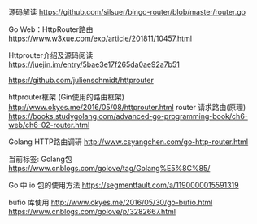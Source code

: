 源码解读
https://github.com/silsuer/bingo-router/blob/master/router.go

Go Web：HttpRouter路由
https://www.w3xue.com/exp/article/201811/10457.html

Httprouter介绍及源码阅读
https://juejin.im/entry/5bae3e17f265da0ae92a7b51

https://github.com/julienschmidt/httprouter

httprouter框架 (Gin使用的路由框架)
http://www.okyes.me/2016/05/08/httprouter.html
 router 请求路由(原理)
https://books.studygolang.com/advanced-go-programming-book/ch6-web/ch6-02-router.html

Golang HTTP路由调研
http://www.csyangchen.com/go-http-router.html


当前标签: Golang包
https://www.cnblogs.com/golove/tag/Golang%E5%8C%85/

Go 中 io 包的使用方法
https://segmentfault.com/a/1190000015591319

bufio 库使用
http://www.okyes.me/2016/05/30/go-bufio.html
https://www.cnblogs.com/golove/p/3282667.html